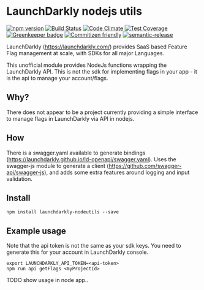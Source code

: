 # LaunchDarkly nodejs utils

[![npm version](https://badge.fury.io/js/launchdarkly-nodeutils.svg)](https://badge.fury.io/js/launchdarkly-nodeutils)
[![Build Status](https://travis-ci.org/wyvern8/launchdarkly-nodeutils.svg?branch=master)](https://travis-ci.org/wyvern8/launchdarkly-nodeutils)
[![Code Climate](https://img.shields.io/codeclimate/maintainability/wyvern8/launchdarkly-nodeutils.svg)](https://codeclimate.com/github/wyvern8/launchdarkly-nodeutils)
[![Test Coverage](https://codeclimate.com/github/wyvern8/launchdarkly-nodeutils/badges/coverage.svg)](https://codeclimate.com/github/wyvern8/launchdarkly-nodeutils/coverage)
[![Greenkeeper badge](https://badges.greenkeeper.io/wyvern8/launchdarkly-nodeutils.svg)](https://greenkeeper.io/)
[![Commitizen friendly](https://img.shields.io/badge/commitizen-friendly-brightgreen.svg?clear)](http://commitizen.github.io/cz-cli/)
[![semantic-release](https://img.shields.io/badge/%20%20%F0%9F%93%A6%F0%9F%9A%80-semantic--release-e10079.svg)](https://github.com/semantic-release/semantic-release)

LaunchDarkly (https://launchdarkly.com/) provides SaaS based Feature Flag management at scale, with SDKs for all major Languages.

This unofficial module provides NodeJs functions wrapping the LaunchDarkly API.  This is not the sdk for implementing flags in your app - it is the api to manage your account/flags.

## Why?
There does not appear to be a project currently providing a simple interface to manage flags in LaunchDarkly via API in nodejs.  

## How
There is a swagger.yaml available to generate bindings (https://launchdarkly.github.io/ld-openapi/swagger.yaml).  Uses the swagger-js module to generate a client (https://github.com/swagger-api/swagger-js), and adds some extra features around logging and input validation.

## Install
`npm install launchdarkly-nodeutils --save`

## Example usage
Note that the api token is not the same as your sdk keys.  You need to generate this for your account in LaunchDarkly console.
```
export LAUNCHDARKLY_API_TOKEN=<api-token>
npm run api getFlags <myProjectId>
```
TODO show usage in node app..
